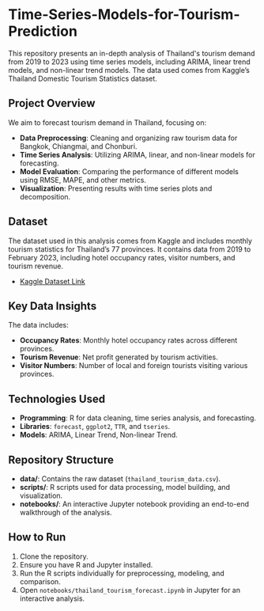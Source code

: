 # Time-Series-Models-for-Tourism-Prediction
This repository presents an in-depth analysis of Thailand's tourism demand from 2019 to 2023 using time series models, including ARIMA, linear trend models, and non-linear trend models. The data used comes from Kaggle’s Thailand Domestic Tourism Statistics dataset.

## Project Overview
We aim to forecast tourism demand in Thailand, focusing on:
- **Data Preprocessing**: Cleaning and organizing raw tourism data for Bangkok, Chiangmai, and Chonburi.
- **Time Series Analysis**: Utilizing ARIMA, linear, and non-linear models for forecasting.
- **Model Evaluation**: Comparing the performance of different models using RMSE, MAPE, and other metrics.
- **Visualization**: Presenting results with time series plots and decomposition.

## Dataset
The dataset used in this analysis comes from Kaggle and includes monthly tourism statistics for Thailand’s 77 provinces. It contains data from 2019 to February 2023, including hotel occupancy rates, visitor numbers, and tourism revenue. 
- [Kaggle Dataset Link](https://www.kaggle.com/datasets/thaweewatboy/thailand-domestic-tourism-statistics)

## Key Data Insights
The data includes:
- **Occupancy Rates**: Monthly hotel occupancy rates across different provinces.
- **Tourism Revenue**: Net profit generated by tourism activities.
- **Visitor Numbers**: Number of local and foreign tourists visiting various provinces.

## Technologies Used
- **Programming**: R for data cleaning, time series analysis, and forecasting.
- **Libraries**: `forecast`, `ggplot2`, `TTR`, and `tseries`.
- **Models**: ARIMA, Linear Trend, Non-linear Trend.

## Repository Structure
- **data/**: Contains the raw dataset (`thailand_tourism_data.csv`).
- **scripts/**: R scripts used for data processing, model building, and visualization.
- **notebooks/**: An interactive Jupyter notebook providing an end-to-end walkthrough of the analysis.

## How to Run
1. Clone the repository.
2. Ensure you have R and Jupyter installed.
3. Run the R scripts individually for preprocessing, modeling, and comparison.
4. Open `notebooks/thailand_tourism_forecast.ipynb` in Jupyter for an interactive analysis.

